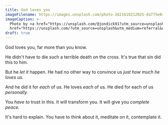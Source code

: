 ```yaml
---
title: God loves you
imageFilename: https://images.unsplash.com/photo-1621610212025-da775e84bea9?ixlib=rb-1.2.1&ixid=MnwxMjA3fDB8MHxwaG90by1wYWdlfHx8fGVufDB8fHx8&auto=format&fit=crop&w=1470&q=80
imageCaption: >-
  Photo by <a href="https://unsplash.com/@jondick91?utm_source=unsplash&utm_medium=referral&utm_content=creditCopyText">Jonathan Dick, OSFS</a> on <a
  href="https://unsplash.com/?utm_source=unsplash&utm_medium=referral&utm_content=creditCopyText">Unsplash</a>
draft: true
---
```


God loves you, far more than you know.

He didn't have to die such a terrible death on the cross. It's true that sin did this to him.

But he *let it* happen. He had no other way to convince us *just how much he loves us.*

And he did it for *each* of us. He loves *each* of us. He died for each of us *personally.*

You *have to* trust in this. It will transform you. It will give you *complete peace.*

It's hard to explain. You have to think about it, meditate on it, contemplate it.
